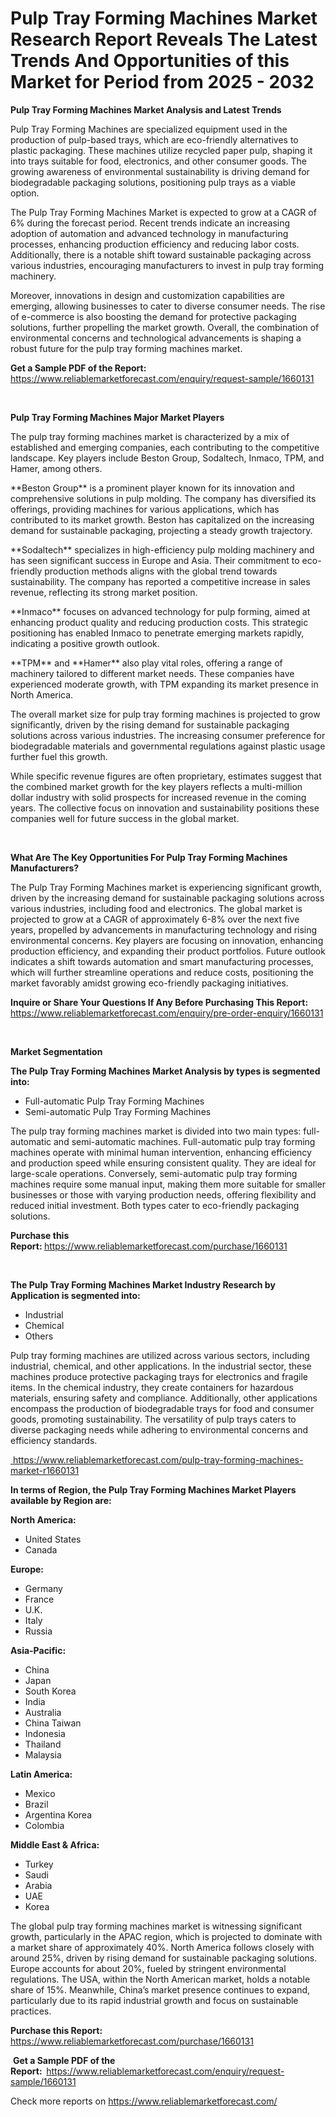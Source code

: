 <p><h1>Pulp Tray Forming Machines Market Research Report Reveals The Latest Trends And Opportunities of this Market for Period from 2025 - 2032</h1></p><p><strong>Pulp Tray Forming Machines Market Analysis and Latest Trends</strong></p>
<p><p>Pulp Tray Forming Machines are specialized equipment used in the production of pulp-based trays, which are eco-friendly alternatives to plastic packaging. These machines utilize recycled paper pulp, shaping it into trays suitable for food, electronics, and other consumer goods. The growing awareness of environmental sustainability is driving demand for biodegradable packaging solutions, positioning pulp trays as a viable option.</p><p>The Pulp Tray Forming Machines Market is expected to grow at a CAGR of 6% during the forecast period. Recent trends indicate an increasing adoption of automation and advanced technology in manufacturing processes, enhancing production efficiency and reducing labor costs. Additionally, there is a notable shift toward sustainable packaging across various industries, encouraging manufacturers to invest in pulp tray forming machinery.</p><p>Moreover, innovations in design and customization capabilities are emerging, allowing businesses to cater to diverse consumer needs. The rise of e-commerce is also boosting the demand for protective packaging solutions, further propelling the market growth. Overall, the combination of environmental concerns and technological advancements is shaping a robust future for the pulp tray forming machines market.</p></p>
<p><strong>Get a Sample PDF of the Report:&nbsp;</strong> <a href="https://www.reliablemarketforecast.com/enquiry/request-sample/1660131?utm_campaign=2721&utm_medium=2&utm_source=Github&utm_content=ia&utm_term=29032025&utm_id=pulp-tray-forming-machines">https://www.reliablemarketforecast.com/enquiry/request-sample/1660131</a></p>
<p>&nbsp;</p>
<p><strong>Pulp Tray Forming Machines Major Market Players</strong></p>
<p><p>The pulp tray forming machines market is characterized by a mix of established and emerging companies, each contributing to the competitive landscape. Key players include Beston Group, Sodaltech, Inmaco, TPM, and Hamer, among others.</p><p>**Beston Group** is a prominent player known for its innovation and comprehensive solutions in pulp molding. The company has diversified its offerings, providing machines for various applications, which has contributed to its market growth. Beston has capitalized on the increasing demand for sustainable packaging, projecting a steady growth trajectory.</p><p>**Sodaltech** specializes in high-efficiency pulp molding machinery and has seen significant success in Europe and Asia. Their commitment to eco-friendly production methods aligns with the global trend towards sustainability. The company has reported a competitive increase in sales revenue, reflecting its strong market position.</p><p>**Inmaco** focuses on advanced technology for pulp forming, aimed at enhancing product quality and reducing production costs. This strategic positioning has enabled Inmaco to penetrate emerging markets rapidly, indicating a positive growth outlook.</p><p>**TPM** and **Hamer** also play vital roles, offering a range of machinery tailored to different market needs. These companies have experienced moderate growth, with TPM expanding its market presence in North America.</p><p>The overall market size for pulp tray forming machines is projected to grow significantly, driven by the rising demand for sustainable packaging solutions across various industries. The increasing consumer preference for biodegradable materials and governmental regulations against plastic usage further fuel this growth.</p><p>While specific revenue figures are often proprietary, estimates suggest that the combined market growth for the key players reflects a multi-million dollar industry with solid prospects for increased revenue in the coming years. The collective focus on innovation and sustainability positions these companies well for future success in the global market.</p></p>
<p>&nbsp;</p>
<p><strong>What Are The Key Opportunities For Pulp Tray Forming Machines Manufacturers?</strong></p>
<p><p>The Pulp Tray Forming Machines market is experiencing significant growth, driven by the increasing demand for sustainable packaging solutions across various industries, including food and electronics. The global market is projected to grow at a CAGR of approximately 6-8% over the next five years, propelled by advancements in manufacturing technology and rising environmental concerns. Key players are focusing on innovation, enhancing production efficiency, and expanding their product portfolios. Future outlook indicates a shift towards automation and smart manufacturing processes, which will further streamline operations and reduce costs, positioning the market favorably amidst growing eco-friendly packaging initiatives.</p></p>
<p><strong>Inquire or Share Your Questions If Any Before Purchasing This Report:</strong> <a href="https://www.reliablemarketforecast.com/enquiry/pre-order-enquiry/1660131?utm_campaign=2721&utm_medium=2&utm_source=Github&utm_content=ia&utm_term=29032025&utm_id=pulp-tray-forming-machines">https://www.reliablemarketforecast.com/enquiry/pre-order-enquiry/1660131</a></p>
<p>&nbsp;</p>
<p><strong>Market Segmentation</strong></p>
<p><strong>The Pulp Tray Forming Machines Market Analysis by types is segmented into:</strong></p>
<p><ul><li>Full-automatic Pulp Tray Forming Machines</li><li>Semi-automatic Pulp Tray Forming Machines</li></ul></p>
<p><p>The pulp tray forming machines market is divided into two main types: full-automatic and semi-automatic machines. Full-automatic pulp tray forming machines operate with minimal human intervention, enhancing efficiency and production speed while ensuring consistent quality. They are ideal for large-scale operations. Conversely, semi-automatic pulp tray forming machines require some manual input, making them more suitable for smaller businesses or those with varying production needs, offering flexibility and reduced initial investment. Both types cater to eco-friendly packaging solutions.</p></p>
<p><strong>Purchase this Report:&nbsp;</strong><a href="https://www.reliablemarketforecast.com/purchase/1660131?utm_campaign=2721&utm_medium=2&utm_source=Github&utm_content=ia&utm_term=29032025&utm_id=pulp-tray-forming-machines">https://www.reliablemarketforecast.com/purchase/1660131</a></p>
<p>&nbsp;</p>
<p><strong>The Pulp Tray Forming Machines Market Industry Research by Application is segmented into:</strong></p>
<p><ul><li>Industrial</li><li>Chemical</li><li>Others</li></ul></p>
<p><p>Pulp tray forming machines are utilized across various sectors, including industrial, chemical, and other applications. In the industrial sector, these machines produce protective packaging trays for electronics and fragile items. In the chemical industry, they create containers for hazardous materials, ensuring safety and compliance. Additionally, other applications encompass the production of biodegradable trays for food and consumer goods, promoting sustainability. The versatility of pulp trays caters to diverse packaging needs while adhering to environmental concerns and efficiency standards.</p></p>
<p><a href="https://www.reliablemarketforecast.com/pulp-tray-forming-machines-market-r1660131?utm_campaign=2721&utm_medium=2&utm_source=Github&utm_content=ia&utm_term=29032025&utm_id=pulp-tray-forming-machines">&nbsp;https://www.reliablemarketforecast.com/pulp-tray-forming-machines-market-r1660131</a></p>
<p><strong>In terms of Region, the Pulp Tray Forming Machines Market Players available by Region are:</strong></p>
<p>
    <p> <strong> North America: </strong>
        <ul>
            <li>United States</li>
            <li>Canada</li>
        </ul>
        </p> 
    <p> <strong> Europe: </strong>
        <ul>
            <li>Germany</li>
            <li>France</li>
            <li>U.K.</li>
            <li>Italy</li>
            <li>Russia</li>
        </ul>
        </p> 
    <p> <strong> Asia-Pacific: </strong>
        <ul>
            <li>China</li>
            <li>Japan</li>
            <li>South Korea</li>
            <li>India</li>
            <li>Australia</li>
            <li>China Taiwan</li>
            <li>Indonesia</li>
            <li>Thailand</li>
            <li>Malaysia</li>
        </ul>
        </p> 
    <p> <strong> Latin America: </strong>
        <ul>
            <li>Mexico</li>
            <li>Brazil</li>
            <li>Argentina Korea</li>
            <li>Colombia</li>
        </ul>
        </p> 
    <p> <strong> Middle East & Africa: </strong>
        <ul>
            <li>Turkey</li>
            <li>Saudi</li>
            <li>Arabia</li>
            <li>UAE</li>
            <li>Korea</li>
        </ul>
    </p>
    </p>
<p><p>The global pulp tray forming machines market is witnessing significant growth, particularly in the APAC region, which is projected to dominate with a market share of approximately 40%. North America follows closely with around 25%, driven by rising demand for sustainable packaging solutions. Europe accounts for about 20%, fueled by stringent environmental regulations. The USA, within the North American market, holds a notable share of 15%. Meanwhile, China’s market presence continues to expand, particularly due to its rapid industrial growth and focus on sustainable practices.</p></p>
<p><strong>Purchase this Report: </strong><a href="https://www.reliablemarketforecast.com/purchase/1660131?utm_campaign=2721&utm_medium=2&utm_source=Github&utm_content=ia&utm_term=29032025&utm_id=pulp-tray-forming-machines">https://www.reliablemarketforecast.com/purchase/1660131</a></p>
<p>&nbsp;<strong>Get a Sample PDF of the Report:&nbsp;&nbsp;</strong><a href="https://www.reliablemarketforecast.com/enquiry/request-sample/1660131?utm_campaign=2721&utm_medium=2&utm_source=Github&utm_content=ia&utm_term=29032025&utm_id=pulp-tray-forming-machines">https://www.reliablemarketforecast.com/enquiry/request-sample/1660131</a></p>
<p><strong></strong></p>
<p>Check more reports on <a href="https://www.reliablemarketforecast.com/?utm_campaign=2721&utm_medium=2&utm_source=Github&utm_content=ia&utm_term=29032025&utm_id=pulp-tray-forming-machines">https://www.reliablemarketforecast.com/</a></p>